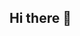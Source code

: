## Hi there 👋

<!--
**jdUnstoppable/jdUnstoppable** is a ✨ _special_ ✨ repository because its `README.md` (this file) appears on your GitHub profile.

Here are some ideas to get you started:

- 🔭 I’m currently mechanical engineer student

